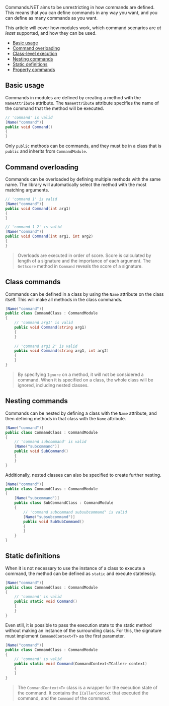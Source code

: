 Commands.NET aims to be unrestricting in how commands are defined. 
This means that you can define commands in any way you want, and you can define as many commands as you want.

This article will cover how modules work, which command scenarios are *at least* supported, and how they can be used.

- [Basic usage](#basic-usage)
- [Command overloading](#command-overloading)
- [Class-level execution](#class-commands)
- [Nesting commands](#nesting-commands)
- [Static definitions](#static-definitions)
- [Property commands](#property-commands)

## Basic usage

Commands in modules are defined by creating a method with the `NameAttribute` attribute. The `NameAttribute` attribute specifies the name of the command that the method will be executed.

```cs
// 'command' is valid
[Name("command")]
public void Command()
{
}
```

Only `public` methods can be commands, and they must be in a class that is `public` and inherits from `CommandModule`.

## Command overloading

Commands can be overloaded by defining multiple methods with the same name. The library will automatically select the method with the most matching arguments.

```cs
// 'command 1' is valid
[Name("command")]
public void Command(int arg1)
{
}

// 'command 1 2' is valid
[Name("command")]
public void Command(int arg1, int arg2)
{
}
```

> Overloads are executed in order of score. Score is calculated by length of a signature and the importance of each argument. 
The `GetScore` method in `Command` reveals the score of a signature.

## Class commands

Commands can be defined in a class by using the `Name` attribute on the class itself. This will make all methods in the class commands.

```cs
[Name("command")]
public class CommandClass : CommandModule
{
    // 'command arg1' is valid
    public void Command(string arg1)
    {
    }
    
    // 'command arg1 2' is valid
    public void Command(string arg1, int arg2)
    {
    }
}
```

> By specifying `Ignore` on a method, it will not be considered a command. When it is specified on a class, the whole class will be ignored, including nested classes.

## Nesting commands

Commands can be nested by defining a class with the `Name` attribute, and then defining methods in that class with the `Name` attribute.

```cs
[Name("command")]
public class CommandClass : CommandModule
{
    // 'command subcommand' is valid
    [Name("subcommand")]
    public void SubCommand()
    {
    }
}
```

Additionally, nested classes can also be specified to create further nesting.

```cs
[Name("command")]
public class CommandClass : CommandModule
{
    [Name("subcommand")]
    public class SubCommandClass : CommandModule
    {
        // 'command subcommand subsubcommand' is valid
        [Name("subsubcommand")]
        public void SubSubCommand()
        {
        }
    }
}
```

## Static definitions

When it is not necessary to use the instance of a class to execute a command, the method can be defined as `static` and execute statelessly.

```cs
[Name("command")]
public class CommandClass : CommandModule
{
    // 'command' is valid
    public static void Command()
    {
    }
}
```

Even still, it is possible to pass the execution state to the static method without making an instance of the surrounding class.
For this, the signature must implement `CommandContext<T>` as the first parameter.

```cs
[Name("command")]
public class CommandClass : CommandModule
{
    // 'command' is valid
    public static void Command(CommandContext<TCaller> context)
    {
    }
}
```

> The `CommandContext<T>` class is a wrapper for the execution state of the command. It contains the `ICallerContext` that executed the command, and the `Command` of the command.